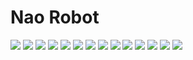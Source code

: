 # Nao Robot

![](Images/Slide1.jpeg)
![](Images/Slide2.jpeg)
![](Images/Slide3.jpeg)
![](Images/Slide4.jpeg)
![](Images/Slide5.jpeg)
![](Images/Slide6.jpeg)
![](Images/Slide7.jpeg)
![](Images/Slide8.jpeg)
![](Images/Slide9.jpeg)
![](Images/Slide10.jpeg)
![](Images/Slide11.jpeg)
![](Images/Slide12.jpeg)
![](Images/Slide13.jpeg)
![](Images/Slide14.jpeg)
